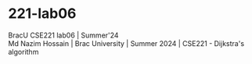 # 221-lab06
BracU CSE221 lab06 | Summer'24
<br/>
Md Nazim Hossain | Brac University | Summer 2024 | CSE221 - Dijkstra's algorithm
